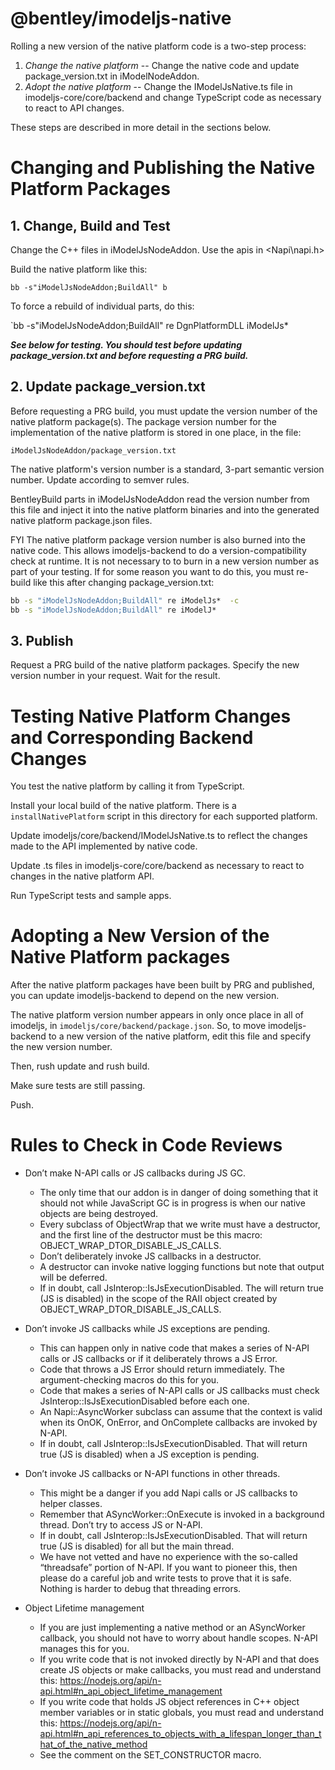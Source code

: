 ﻿# @bentley/imodeljs-native

Rolling a new version of the native platform code is a two-step process:
1. *Change the native platform* -- Change the native code and update package_version.txt in iModelNodeAddon.
2. *Adopt the native platform* -- Change the IModelJsNative.ts file in imodeljs-core/core/backend and change TypeScript code as necessary to react to API changes.

These steps are described in more detail in the sections below.

# Changing and Publishing the Native Platform Packages

## 1. Change, Build and Test

Change the C++ files in iModelJsNodeAddon. Use the apis in <Napi\napi.h>

Build the native platform like this:

`bb -s"iModelJsNodeAddon;BuildAll" b`

To force a rebuild of individual parts, do this:

`bb -s"iModelJsNodeAddon;BuildAll" re DgnPlatformDLL iModelJs*

***See below for testing. You should test before updating package_version.txt and before requesting a PRG build.***

## 2. Update package_version.txt

Before requesting a PRG build, you must update the version number of the native platform package(s). The package version number for the implementation of the native platform is stored in one place, in the file:
```
iModelJsNodeAddon/package_version.txt
```

The native platform's version number is a standard, 3-part semantic version number. Update according to semver rules.

BentleyBuild parts in iModelJsNodeAddon read the version number from this file and inject it into the native platform binaries and into the generated native platform package.json files.

FYI The native platform package version number is also burned into the native code. This allows imodeljs-backend to do a version-compatibility check at runtime. It is not necessary to to burn in a new version number as part of your testing. If for some reason you want to do this, you must re-build like this after changing package_version.txt:

``` cmd
bb -s "iModelJsNodeAddon;BuildAll" re iModelJs*  -c
bb -s "iModelJsNodeAddon;BuildAll" re iModelJ*
```

## 3. Publish

Request a PRG build of the native platform packages. Specify the new version number in your request. Wait for the result.

# Testing Native Platform Changes and Corresponding Backend Changes

You test the native platform by calling it from TypeScript.

Install your local build of the native platform. There is a `installNativePlatform` script in this directory for each supported platform.

Update imodeljs/core/backend/IModelJsNative.ts to reflect the changes made to the API implemented by native code.

Update .ts files in imodeljs-core/core/backend as necessary to react to changes in the native platform API.

Run TypeScript tests and sample apps.

# Adopting a New Version of the Native Platform packages

After the native platform packages have been built by PRG and published, you can update imodeljs-backend to depend on the new version.

The native platform version number appears in only once place in all of imodeljs, in `imodeljs/core/backend/package.json`. So, to move imodeljs-backend to a new version of the native platform, edit this file and specify the new version number.

Then, rush update and rush build.

Make sure tests are still passing.

Push.

# Rules to Check in Code Reviews

*	Don’t make N-API calls or JS callbacks during JS GC. 
    * The only time that our addon is in danger of doing something that it should not while JavaScript GC is in progress is when our native objects are being destroyed.
    * Every subclass of ObjectWrap that we write must have a destructor, and the first line of the destructor must be this macro: OBJECT_WRAP_DTOR_DISABLE_JS_CALLS. 
    * Don’t deliberately invoke JS callbacks in a destructor.
    * A destructor can invoke native logging functions but note that output will be deferred.
    * If in doubt, call JsInterop::IsJsExecutionDisabled. The will return true (JS is disabled) in the scope of the RAII object created by OBJECT_WRAP_DTOR_DISABLE_JS_CALLS.

* Don’t invoke JS callbacks while JS exceptions are pending.
    * This can happen only in native code that makes a series of N-API calls or JS callbacks or if it deliberately throws a JS Error.
    * Code that throws a JS Error should return immediately. The argument-checking macros do this for you.
    * Code that makes a series of N-API calls or JS callbacks must check JsInterop::IsJsExecutionDisabled before each one.
    * An Napi::AsyncWorker subclass can assume that the context is valid when its OnOK, OnError, and OnComplete callbacks are invoked by N-API.
    * If in doubt, call JsInterop::IsJsExecutionDisabled. That will return true (JS is disabled) when a JS exception is pending.

* Don’t invoke JS callbacks or N-API functions in other threads.
    * This might be a danger if you add Napi calls or JS callbacks to helper classes.
    * Remember that ASyncWorker::OnExecute is invoked in a background thread. Don’t try to access JS or N-API.
    * If in doubt, call JsInterop::IsJsExecutionDisabled. That will return true (JS is disabled) for all but the main thread.
    * We have not vetted and have no experience with the so-called “threadsafe” portion of N-API. If you want to pioneer this, then please do a careful job and write tests to prove that it is safe. Nothing is harder to debug that threading errors.

* Object Lifetime management
    * If you are just implementing a native method or an ASyncWorker callback, you should not have to worry about handle scopes. N-API manages this for you.
    * If you write code that is not invoked directly by N-API and that does create JS objects or make callbacks, you must read and understand this:  https://nodejs.org/api/n-api.html#n_api_object_lifetime_management
    * If you write code that holds JS object references in C++ object member variables or in static globals, you must read and understand this: https://nodejs.org/api/n-api.html#n_api_references_to_objects_with_a_lifespan_longer_than_that_of_the_native_method
    * See the comment on the SET_CONSTRUCTOR macro.

